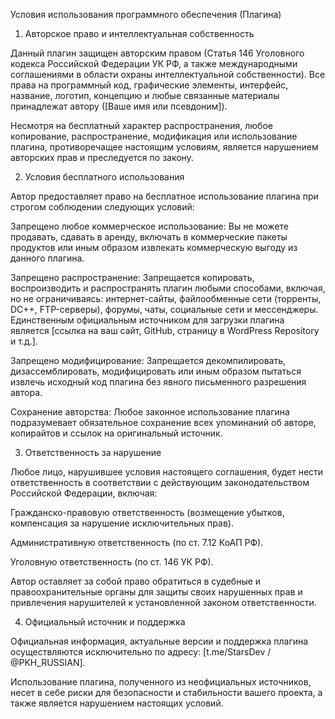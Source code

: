 Условия использования программного обеспечения (Плагина)
1. Авторское право и интеллектуальная собственность

Данный плагин защищен авторским правом (Статья 146 Уголовного кодекса Российской Федерации УК РФ, а также международными соглашениями в области охраны интеллектуальной собственности). Все права на программный код, графические элементы, интерфейс, название, логотип, концепцию и любые связанные материалы принадлежат автору ([Ваше имя или псевдоним]).

Несмотря на бесплатный характер распространения, любое копирование, распространение, модификация или использование плагина, противоречащее настоящим условиям, является нарушением авторских прав и преследуется по закону.

2. Условия бесплатного использования

Автор предоставляет право на бесплатное использование плагина при строгом соблюдении следующих условий:

Запрещено любое коммерческое использование: Вы не можете продавать, сдавать в аренду, включать в коммерческие пакеты продуктов или иным образом извлекать коммерческую выгоду из данного плагина.

Запрещено распространение: Запрещается копировать, воспроизводить и распространять плагин любыми способами, включая, но не ограничиваясь: интернет-сайты, файлообменные сети (торренты, DC++, FTP-серверы), форумы, чаты, социальные сети и мессенджеры. Единственным официальным источником для загрузки плагина является [ссылка на ваш сайт, GitHub, страницу в WordPress Repository и т.д.].

Запрещено модифицирование: Запрещается декомпилировать, дизассемблировать, модифицировать или иным образом пытаться извлечь исходный код плагина без явного письменного разрешения автора.

Сохранение авторства: Любое законное использование плагина подразумевает обязательное сохранение всех упоминаний об авторе, копирайтов и ссылок на оригинальный источник.

3. Ответственность за нарушение

Любое лицо, нарушившее условия настоящего соглашения, будет нести ответственность в соответствии с действующим законодательством Российской Федерации, включая:

Гражданско-правовую ответственность (возмещение убытков, компенсация за нарушение исключительных прав).

Административную ответственность (по ст. 7.12 КоАП РФ).

Уголовную ответственность (по ст. 146 УК РФ).

Автор оставляет за собой право обратиться в судебные и правоохранительные органы для защиты своих нарушенных прав и привлечения нарушителей к установленной законом ответственности.

4. Официальный источник и поддержка

Официальная информация, актуальные версии и поддержка плагина осуществляются исключительно по адресу: [t.me/StarsDev / @PKH_RUSSIAN].

Использование плагина, полученного из неофициальных источников, несет в себе риски для безопасности и стабильности вашего проекта, а также является нарушением настоящих условий.
